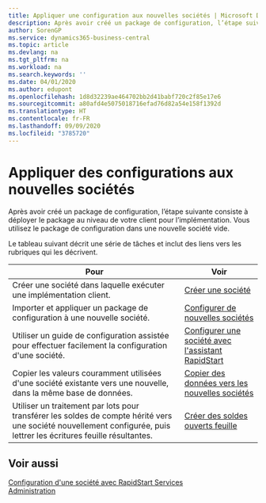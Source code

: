 ```yaml
---
title: Appliquer une configuration aux nouvelles sociétés | Microsoft Docs
description: Après avoir créé un package de configuration, l’étape suivante consiste à déployer le package au niveau de votre client pour l’implémentation. Vous utilisez la configuration avec une nouvelle société vide.
author: SorenGP
ms.service: dynamics365-business-central
ms.topic: article
ms.devlang: na
ms.tgt_pltfrm: na
ms.workload: na
ms.search.keywords: ''
ms.date: 04/01/2020
ms.author: edupont
ms.openlocfilehash: 1d8d32239ae464702bb2d41babf720c2f85e17e6
ms.sourcegitcommit: a80afd4e5075018716efad76d82a54e158f1392d
ms.translationtype: HT
ms.contentlocale: fr-FR
ms.lasthandoff: 09/09/2020
ms.locfileid: "3785720"
---
```

# <a name="apply-configurations-to-new-companies"></a>Appliquer des configurations aux nouvelles sociétés
Après avoir créé un package de configuration, l’étape suivante consiste à déployer le package au niveau de votre client pour l’implémentation. Vous utilisez le package de configuration dans une nouvelle société vide.  

 Le tableau suivant décrit une série de tâches et inclut des liens vers les rubriques qui les décrivent.

|**Pour**|**Voir**|  
|------------|-------------|  
|Créer une société dans laquelle exécuter une implémentation client.|[Créer une société](admin-how-to-create-a-new-company.md)|  
|Importer et appliquer un package de configuration à une nouvelle société.|[Configurer de nouvelles sociétés](admin-how-to-configure-new-companies.md)|  
|Utiliser un guide de configuration assistée pour effectuer facilement la configuration d'une société.|[Configurer une société avec l'assistant RapidStart](admin-how-to-configure-a-company-with-the-rapidstart-wizard.md)|
|Copier les valeurs couramment utilisées d'une société existante vers une nouvelle, dans la même base de données.|[Copier des données vers les nouvelles sociétés](admin-how-to-copy-data-to-new-companies.md)|  
|Utiliser un traitement par lots pour transférer les soldes de compte hérité vers une société nouvellement configurée, puis lettrer les écritures feuille résultantes.|[Créer des soldes ouverts feuille](admin-how-to-create-journal-opening-balances.md)|  

## <a name="see-also"></a>Voir aussi  
[Configuration d'une société avec RapidStart Services](admin-set-up-a-company-with-rapidstart.md)  
[Administration](admin-setup-and-administration.md)
